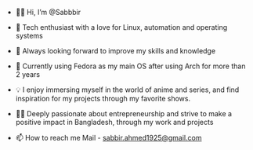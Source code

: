 - 👋🏼 Hi, I’m @Sabbbir
- 👀 Tech enthusiast with a love for Linux, automation and operating systems
- 🧠 Always looking forward to improve my skills and knowledge
- 🌱 Currently using Fedora as my main OS after using Arch for more than 2 years
- 💡 I enjoy immersing myself in the world of anime and series, and find inspiration for my projects through my favorite shows.
- 🫰🏼 Deeply passionate about entrepreneurship and strive to make a positive impact in Bangladesh, through my work and projects

- 📫 How to reach me 
    Mail - sabbir.ahmed1925@gmail.com

<!---
Sabbbir/Sabbbir is a ✨ special ✨ repository because its `README.md` (this file) appears on your GitHub profile.
You can click the Preview link to take a look at your changes.
--->
